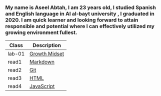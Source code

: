 ### My name is Aseel Abtah, I am 23 years old, I studied Spanish and English language in Al al-bayt university , I graduated in 2020. I am quick learner and looking forward to attain responsible and potential where I can effectively utilized my growing environment fullest.

| Class | Description     |
| ----- | --------------  |
| lab-01| [Growth Midset](lab1.md)|
| read1 |[Markdown](https://gitahub.com/Aseelabtah/reading-notes/blob/main/read1.md) |
| read2 |[Git](https://github.com/Aseelabtah/reading-notes/blob/main/read2.md)|
| read3 |[HTML](https://github.com/Aseelabtah/reading-notes/blob/main/read3.md)|
| read4 |[JavaScript](https://github.com/Aseelabtah/reading-notes/blob/main/read4.md)|

